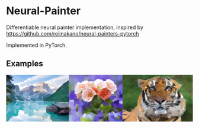 # Neural-Painter

Differentiable neural painter implementation, inspired by https://github.com/reiinakano/neural-painters-pytorch

Implemented in PyTorch.

## Examples

![alt text](https://github.com/evgiz/neural-painter/blob/master/examples.png?raw=true)
